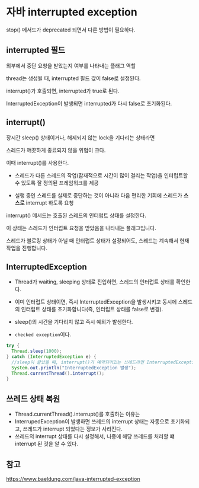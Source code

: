 # 자바 interrupted exception

stop() 메서드가 deprecated 되면서 다른 방법이 필요하다.

## interrupted 필드

외부에서 중단 요청을 받았는지 여부를 나타내는 플래그 역할

thread는 생성될 때, interrupted 필드 값이 false로 설정된다. 

interrupt()가 호출되면, interrupted가 true로 된다.

InterruptedException이 발생되면 interrupted가 다시 false로 초기화된다.



## interrupt()

장시간 sleep() 상태이거나, 해제되지 않는 lock을 기다리는 상태라면

스레드가 꺠끗하게 종료되지 않을 위험이 크다.

이때 interrupt()를 사용한다.

- 스레드가 다른 스레드의 작업(잠재적으로 시간이 많이 걸리는 작업)을 인터럽트할 수 있도록 잘 정의된 프레임워크를 제공

- 실행 중인 스레드를 실제로 중단하는 것이 아니라 다음 편리한 기회에 스레드가 **스스로** interrupt 하도록 요청

interrupt() 메서드는 호출된 스레드의 인터럽트 상태를 설정한다.

이 상태는 스레드가 인터럽트 요청을 받았음을 나타내는 플래그입니다.

스레드가 블로킹 상태가 아닐 때 인터럽트 상태가 설정되어도, 스레드는 계속해서 현재 작업을 진행합니다.


## InterruptedException

- Thread가 waiting, sleeping 상태로 진입하면, 스레드의 인터럽트 상태를 확인한다. 

- 이미 인터럽트 상태이면, 즉시 InterruptedException을 발생시키고 동시에 스레드의 인터럽트 상태를 초기화합니다(즉, 인터럽트 상태를 false로 변경).

- sleep()의 시간을 기다리지 않고 즉시 예외가 발생한다.

- `checked exception`이다.

```java
try {
  Thread.sleep(1000);
} catch (InterruptedException e) {
  //sleep이 끝났을 때, interrupt()가 예약되어있는 쓰레드라면 InterruptedException이 발생할 것이므로. catch로 잡아준다.
  System.out.println("InterruptedException 발생");
  Thread.currentThread().interrupt();
}
```

## 쓰레드 상태 복원
- Thread.currentThread().interrupt()를 호출하는 이유는 
- InterrupedException이 발생하면 쓰레드의 interrupt 상태는 자동으로 초기화되고, 쓰레드가 interrupt 되었다는 정보가 사라진다.
- 쓰레드의 interrupt 상태를 다시 설정해서, 나중에 해당 쓰레드를 처러할 떄 interrupt 된 것을 알 수 있다.

## 참고

https://www.baeldung.com/java-interrupted-exception
